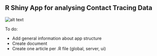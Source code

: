 ## R Shiny App for analysing Contact Tracing Data

![alt text](http://www1.aidos.net/image.jpg)

To do:
- Add general information about app structure
- Create document 
- Create one article per .R file (global, server, ui)


